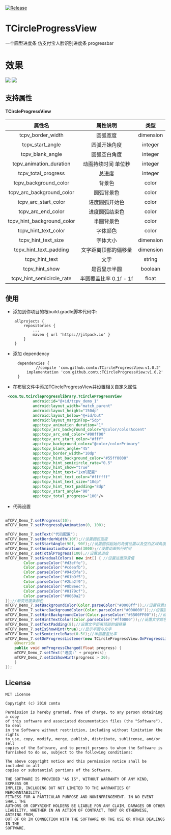 
[![Release](https://jitpack.io/v/comtu/TCircleProgressView.svg)](https://jitpack.io/#comtu/TCircleProgressView)


# TCircleProgressView
一个圆型进度条 仿支付宝人脸识别进度条 progressbar

# 效果
![](./show.gif)
![](./show2.gif)


## 支持属性
#### TCircleProgressView

|         属性名          |                 属性说明           |     类型       |
| :------------------: | :-------------------------------: |:--------------:|
|tcpv_border_width  |           圆弧宽度        | dimension        |
|tcpv_start_angle  |            圆弧开始角度              | integer        |
|tcpv_blank_angle   |       圆弧空白角度                |   integer      |
|tcpv_animation_duration   |               动画持续时间 单位秒            |   integer      |
|tcpv_total_progress   |               总进度 |   integer    |
|tcpv_background_color| 背景色                   | color     |
|tcpv_arc_background_color  |           圆弧背景色                      |color    |
|tcpv_arc_start_color |      进度圆弧开始色                   |color    |
|tcpv_arc_end_color       |           进度圆弧结束色               |color    |
|tcpv_hint_background_color   |       半圆背景色                        |color   |
|tcpv_hint_text_color      |       字体颜色                     |color   |
|tcpv_hint_text_size      |       字体大小                     |dimension   |
|tcpv_hint_text_padding      |       文字距离顶部的偏移量                     |dimension   |
|tcpv_hint_text      |       文字                     |string   |
|tcpv_hint_show      |       是否显示半圆                     |boolean   |
|tcpv_hint_semicircle_rate      |       半圆覆盖比率 0.1f - 1f                     |float   |

## 使用

- 添加到你项目的根build.gradle脚本代码中:
```
	allprojects {
		repositories {
			...
			maven { url 'https://jitpack.io' }
		}
	}
  ```

- 添加 dependency

  ```
	dependencies {
	        //compile 'com.github.comtu:TCircleProgressView:v1.0.2'
		implementation 'com.github.comtu:TCircleProgressView:v1.0.2'
	}
  ```

- 在布局文件中添加TCircleProgressView并设置相关自定义属性

```xml
 <com.tu.tcircleprogresslibrary.TCircleProgressView
            android:id="@+id/tcpv_demo_1"
            android:layout_width="match_parent"
            android:layout_height="150dp"
            android:layout_below="@+id/but"
            android:layout_marginTop="5dp"
            app:tcpv_animation_duration="1"
            app:tcpv_arc_background_color="@color/colorAccent"
            app:tcpv_arc_end_color="#00ff00"
            app:tcpv_arc_start_color="#fff"
            app:tcpv_background_color="@color/colorPrimary"
            app:tcpv_blank_angle="45"
            app:tcpv_border_width="10dp"
            app:tcpv_hint_background_color="#55ff0000"
            app:tcpv_hint_semicircle_rate="0.5"
            app:tcpv_hint_show="true"
            app:tcpv_hint_text="1xml配置"
            app:tcpv_hint_text_color="#ffffff"
            app:tcpv_hint_text_size="10dp"
        	app:tcpv_hint_text_padding="8dp"
            app:tcpv_start_angle="90"
            app:tcpv_total_progress="100"/>

```

- 代码设置

``` java

mTCPV_Demo_7.setProgress(10); 
mTCPV_Demo_7.setProgressByAnimation(0, 100);

mTCPV_Demo_7.setText("代码配置");
mTCPV_Demo_7.setBorderWidth(10f);//设置圆弧宽度
mTCPV_Demo_7.setStartAngle(90f, 90f);//设置圆弧起始的角度位置以及空白区域角度
mTCPV_Demo_7.setAnimationDuration(3000);//设置动画执行时间
mTCPV_Demo_7.setTotalProgress(100);//设置总进度
mTCPV_Demo_7.setGradualColors( new int[] { //设置进度渐变值
        Color.parseColor("#d3effe"),
        Color.parseColor("#cdeafb"),
        Color.parseColor("#94d3fa"),
        Color.parseColor("#61b9f5"),
        Color.parseColor("#2ba2f9"),
        Color.parseColor("#0b8eec"),
        Color.parseColor("#0179cf"),
        Color.parseColor("#0060a2")
});//渐变进度条颜色
mTCPV_Demo_7.setBackgroundColor(Color.parseColor("#0000ff"));//设置背景色
mTCPV_Demo_7.setArcBackgroundColor(Color.parseColor("#000000"));//设置圆弧背景色
mTCPV_Demo_7.setHintBackgroundColor(Color.parseColor("#5500FF00"));//设置圆弧背景色
mTCPV_Demo_7.setHintTextColor(Color.parseColor("#ff0000"));//设置文字颜色
mTCPV_Demo_7.setTextPadding(8);//设置文字距离顶部的偏移量
mTCPV_Demo_7.setIsShowHint(true);//显示半圆与文字
mTCPV_Demo_7.setSemicircleRate(0.5f);//半圆覆盖比率
mTCPV_Demo_7.setOnProgressListener(new TCircleProgressView.OnProgressListener() { //动画进度
    @Override
    public void onProgressChanged(float progress) {
	mTCPV_Demo_7.setText("进度:" + progress);
	mTCPV_Demo_7.setIsShowHint(progress > 30);
    }
});
```

## License

```
MIT License

Copyright (c) 2018 comtu

Permission is hereby granted, free of charge, to any person obtaining a copy
of this software and associated documentation files (the "Software"), to deal
in the Software without restriction, including without limitation the rights
to use, copy, modify, merge, publish, distribute, sublicense, and/or sell
copies of the Software, and to permit persons to whom the Software is
furnished to do so, subject to the following conditions:

The above copyright notice and this permission notice shall be included in all
copies or substantial portions of the Software.

THE SOFTWARE IS PROVIDED "AS IS", WITHOUT WARRANTY OF ANY KIND, EXPRESS OR
IMPLIED, INCLUDING BUT NOT LIMITED TO THE WARRANTIES OF MERCHANTABILITY,
FITNESS FOR A PARTICULAR PURPOSE AND NONINFRINGEMENT. IN NO EVENT SHALL THE
AUTHORS OR COPYRIGHT HOLDERS BE LIABLE FOR ANY CLAIM, DAMAGES OR OTHER
LIABILITY, WHETHER IN AN ACTION OF CONTRACT, TORT OR OTHERWISE, ARISING FROM,
OUT OF OR IN CONNECTION WITH THE SOFTWARE OR THE USE OR OTHER DEALINGS IN THE
SOFTWARE.
```


